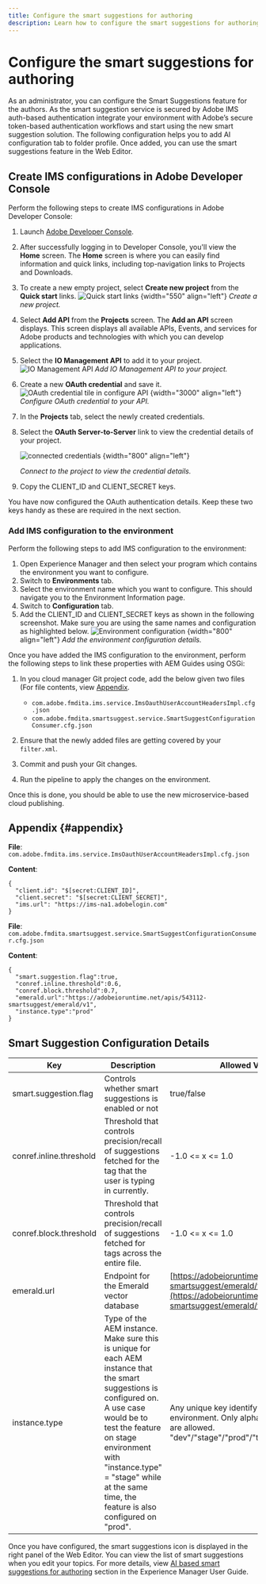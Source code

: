 ```yaml
---
title: Configure the smart suggestions for authoring
description: Learn how to configure the smart suggestions for authoring
---
```

# Configure the smart suggestions for authoring

As an administrator, you can configure the Smart Suggestions feature for the authors. As the smart suggestion service is secured by Adobe IMS auth-based authentication integrate your environment with Adobe’s secure token-based authentication workflows and start using the new smart suggestion solution. The following configuration helps you to add AI configuration tab to folder profile. Once added, you can use the smart suggestions feature in the Web Editor.

## Create IMS configurations in Adobe Developer Console

Perform the following steps to create IMS configurations in Adobe Developer Console:
1. Launch [Adobe Developer Console](https://developer.adobe.com/console). 
1. After successfully logging in to Developer Console, you'll view the **Home** screen. The **Home** screen is where you can easily find information and quick links, including top-navigation links to Projects and Downloads.
1. To create a new empty project, select  **Create new project** from the  **Quick start** links.
![Quick start links](assets/conf-ss-quick-start.png) {width="550" align="left"}
*Create a new project.*

1. Select  **Add API**  from the  **Projects** screen.  The **Add an API** screen displays. This screen displays all available APIs, Events, and services for Adobe products and technologies with which you can develop applications.

1. Select the **IO Management API** to add it to your project.
![IO Management API](assets/confi-ss-io-management.png)
*Add IO Management API to your project.*

1. Create a new **OAuth credential** and save it.
![OAuth credential tile in configure API](assets/conf-ss-OAuth-credential.png) {width="3000" align="left"}
*Configure OAuth credential to your API.*

1. In the  **Projects** tab, select the newly created credentials.

1. Select the **OAuth Server-to-Server** link to view the credential details of your project.  

    ![connected credentials](assets/conf-ss-connected-credentials.png) {width="800" align="left"}

    *Connect to the project to view the credential details.*
1. Copy the CLIENT_ID and CLIENT_SECRET keys.

You have now configured the OAuth authentication details. Keep these two keys handy as these are required in the next section.

### Add IMS configuration to the environment

Perform the following steps to add IMS configuration to the environment:

1. Open Experience Manager and then select your program  which contains the environment  you want to configure.
1. Switch to **Environments** tab.
1. Select the environment name which you want to configure. This should navigate you to the Environment Information page.
1. Switch to **Configuration** tab.
1. Add the CLIENT_ID and CLIENT_SECRET keys as shown in  the following screenshot. Make sure you are using the same names and configuration as highlighted below.
![Environment configuration](assets/conf-ss-environment.png) {width="800" align="left"}
*Add the environment configuration details.*




Once you have added the IMS configuration to the environment, perform the following steps to link these properties with AEM Guides using OSGi: 

1. In you cloud manager Git project code, add the below given two files (For file contents, view [Appendix](#appendix).

    * `com.adobe.fmdita.ims.service.ImsOauthUserAccountHeadersImpl.cfg.json`
    * `com.adobe.fmdita.smartsuggest.service.SmartSuggestConfigurationConsumer.cfg.json`
1. Ensure that the newly added files are getting covered by your `filter.xml`.
1. Commit and push your Git changes.
1. Run the pipeline to apply the changes on the environment.

Once this is done, you should be able to use the new microservice-based cloud publishing.



## Appendix {#appendix}

**File**: 
`com.adobe.fmdita.ims.service.ImsOauthUserAccountHeadersImpl.cfg.json`

**Content**:

```
{
  "client.id": "$[secret:CLIENT_ID]",
  "client.secret": "$[secret:CLIENT_SECRET]",
  "ims.url": "https://ims-na1.adobelogin.com"
}

```

**File**: `com.adobe.fmdita.smartsuggest.service.SmartSuggestConfigurationConsumer.cfg.json`

**Content**:

```
{
  "smart.suggestion.flag":true,
  "conref.inline.threshold":0.6,
  "conref.block.threshold":0.7,
  "emerald.url":"https://adobeioruntime.net/apis/543112-smartsuggest/emerald/v1",
  "instance.type":"prod"
}
```

## Smart Suggestion Configuration Details

|Key|Description|Allowed Values|
|---|---|---|
|smart.suggestion.flag|Controls whether smart suggestions is enabled or not|true/false|
|conref.inline.threshold|Threshold that controls precision/recall of suggestions fetched for the tag that the user is typing in currently.|-1.0 <= x <= 1.0|
|conref.block.threshold|Threshold that controls precision/recall of suggestions fetched for tags across the entire file.|-1.0 <= x <= 1.0|
|emerald.url|Endpoint for the Emerald vector database|[https://adobeioruntime.net/apis/543112-smartsuggest/emerald/v1](https://adobeioruntime.net/apis/543112-smartsuggest/emerald/v1)|
|instance.type|Type of the AEM instance. Make sure this is unique for each AEM instance that the smart suggestions is configured on. A use case would be to test the feature on stage environment with "instance.type" = "stage" while at the same time, the feature is also configured on "prod".|Any unique key identifying the environment. Only alpha numeric values are allowed. "dev"/"stage"/"prod"/"test1"/"stage2"|

Once you have configured,  the smart suggestions icon is displayed in the right panel of the Web Editor. You can view the list of smart suggestions when you edit your topics. For more details, view [AI based smart suggestions for authoring](../user-guide/authoring-ai-based-smart-suggestions.md) section in the Experience Manager User Guide.
